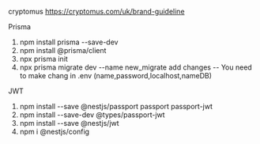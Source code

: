 cryptomus https://cryptomus.com/uk/brand-guideline


Prisma

1. npm install prisma --save-dev
2. npm install @prisma/client
3. npx prisma init
4. npx prisma migrate dev  --name new_migrate   add changes
-- You need to make chang in .env (name,password,localhost,nameDB)

JWT

1. npm install --save @nestjs/passport passport passport-jwt
2. npm install --save-dev @types/passport-jwt
3. npm install --save @nestjs/jwt
4. npm i @nestjs/config

